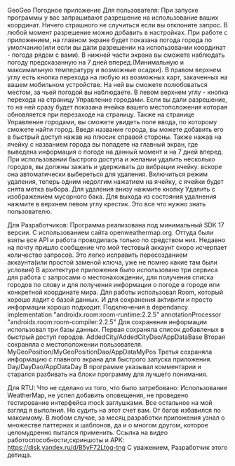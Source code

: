 GeoGeo
Погодное приложение 
Для пользователя:
При запуске программы у вас запрашивают разрешение на использование ваших координат.
Ничего страшного не случиться если вы отклоните запрос. В любой момент разрешение можно добавить в настройках.
При работе с приложением, на главном экране будет показана погода города по умолчанию(или если вы дали разрешении на использовании координат - погода рядом с вами).
В нижней части экрана вы сможете наблюдать погоду предсказанную на 7 дней вперед.(Минимальную и максимальную температуру и возможные осадки).
В правом верхнем углу есть кнопка перехода на любую из возможных карт, закаченных на вашем мобильном устройстве. На ней вы сможете полюбоваться местом, за чьей погодой вы наблюдаете.
В левом верхнем углу - кнопка перехода на страницу Управление городами. Если вы дали разрешение, то на ней сразу будет показана ячейка вашего местоположения которая обновляется при перезаходе на страницу.
Также на странице Управление городами, вы сможете увидеть поле ввода, по которому сможете найти город.
Введя название города, вы можете добавить его в быстрый доступ нажав на плюсик справой стороны.
Также нажав на ячейку с названием города вы попадете на главный экран, где выведена информация о погоде на данный момент и на 7 дней вперед.
При использовании быстрого доступа и желании удалить несколько городов, вы должны зажать и удерживать до вибрации ячейку.
вскоре она автоматически выбереться для удаления. Включиться режим удаления, теперь одним недолгим нажатием на ячейку, с ячейки будет снята метка выбора. Для удаления внизу нажмите кнопку Удалить с изображением мусорного бака. Для выхода из состояния удалнения нажмите в верхнем левом углу крестик.
Это все что нужно знать пользователю.

Для Разработчиков:
Программа реализована под минимальный SDK 17 версии.
С использованием сайта openweathermap.org. Оттуда были взяты все API и работа проводилась только по средством них.
Недавно на почту пришло сообщение что мой тестовый аккаунт скоро исчерпает количество запросов. Это легко исправить пересозданием аккаунта(или простой заменой ключа, уже не помню какие там были условия)
В архитектуре приложения было использовано три сервиса для работа с запросами о местонахождении, для получения списка городов по слову и для получения информации о погоде в городе или конкретной координате мира. 
Для работы использовал Room, который хорошо ладит с базой данных. И для сохранения активити и просто информации хорошо подходит.
Подключения в dependancy
    implementation "androidx.room:room-runtime:2.2.5"
    annotationProcessor "androidx.room:room-compiler:2.2.5"
Для сохранения информации использовал три базы данных.
Первая сохраняла список добавленых в быстрый доступ городов. AddedCity/AddedCityDao/AppDataBase
Вторая сохраняла о местоположении пользователя. MyGeoPosition/MyGeoPositionDao/AppDataMyPos
Третья сохраняла информацию с главного экрана для быстрого запуска приложения. Day/DayDao/AppDataDay
В программе указывал комментарии и старался разбивать на блоки программу для лучшего понимания.

Для RTU:
  Что не сделано из того, что было затребовано:
  Использование WeatherMap, не успел добавить оповещения, не проведено тестирование интерфейса mock заглушками.
  Все остальное на мой взгляд я выполнил. Но судить на этот счет вам.
  От багов избавился по максимому.
  В любом случае, за месяц разработки приложения узнал о множестве паттернах и шаблонов, да и о многом другом, которое целомудренно пытался применить.
  Ссылка на видео работоспособности,скриншоты и APK: https://disk.yandex.ru/d/B5yF72Ltog-tng
  С уважением, Разработчик этого детища.
  
